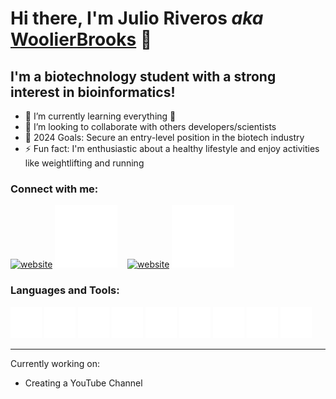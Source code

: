 # Hi there, I'm Julio Riveros _aka_ [WoolierBrooks](https://www.woolierbrooks.com/) 👋 

## I'm a biotechnology student with a strong interest in bioinformatics!

- 🧠 I’m currently learning everything 🤣
- 🥂 I’m looking to collaborate with others developers/scientists
- 🥅 2024 Goals: Secure an entry-level position in the biotech industry
- ⚡ Fun fact: I'm enthusiastic about a healthy lifestyle and enjoy activities like weightlifting and running

### Connect with me:

[![website](./img/linkedin-light.svg)](https://linkedin.com/in/woolier#gh-light-mode-only)
[![website](./img/linkedin-dark.svg)](https://linkedin.com/in/woolier#gh-dark-mode-only)
&nbsp;&nbsp;
[![website](./img/instagram-light.svg)](https://instagram.com/WoolierBrooks#gh-light-mode-only)
[![website](./img/instagram-dark.svg)](https://instagram.com/WoolierBrooks#gh-dark-mode-only)

### Languages and Tools:

<p align="left">
  <img src="./img/aws-dark.png" alt="vscode" width="50"/>
  <img src="./img/sql-dark.png" alt="sql" width="50"/>
  <img src="./img/python-dark.svg" alt="python" width="50">
  <img src="./img/r-dark.png" alt="r" width="50"/>
  <img src="./img/linux-dark.png" alt="linux" width="50"/>
  <img src="./img/vscode-dark.svg" alt="vscode" width="50"/>
  <img src="./img/markdown-dark.png" alt="markdown" width="50"/>
  <img src="./img/css-dark.png" alt="vscode" width="50"/>
  <img src="./img/html-dark.png" alt="vscode" width="50"/>
</p>

---

[website]: https://woolierbrooks.com
[twitter]: https://twitter.com/WoolierBrooks
[youtube]: https://youtube.com/WoolierBrooks
[instagram]: https://instagram.com/WoolierBrooks
[linkedin]: https://linkedin.com/in/WoolierBrooks
[jsplaylist]: https://www.youtube.com/playlist?list=PLkwxH9e_vrALRJKu7wfXby3MKeflhTu6B
[cssplaylist]: https://www.youtube.com/playlist?list=PLkwxH9e_vrALSdvZuEh6gqQdmDoDIoqz4
[reactplaylist]: https://www.youtube.com/playlist?list=PLkwxH9e_vrAK4TdffpxKY3QGyHCpxFcQ0

Currently working on:

- Creating a YouTube Channel
